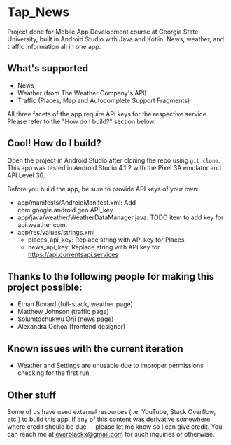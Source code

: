 # Tap_News
Project done for Mobile App Development course at Georgia State University, built in Android Studio with Java and Kotlin. News, weather, and traffic information all in one app.

## What's supported
* News
* Weather (from The Weather Company's API)
* Traffic (Places, Map and Autocomplete Support Fragments)

All three facets of the app require API keys for the respective service. Please refer to the "How do I build?" section below.

## Cool! How do I build?
Open the project in Android Studio after cloning the repo using `git clone`. This app was tested in Android Studio 4.1.2 with the Pixel 3A emulator and API Level 30.

Before you build the app, be sure to provide API keys of your own:

* app/manifests/AndroidManifest.xml: Add com.google.android.geo.API_key.
* app/java/weather/WeatherDataManager.java: TODO item to add key for api.weather.com.
* app/res/values/strings.xml
  - places_api_key: Replace string with API key for Places.
  - news_api_key: Replace string with API key for https://api.currentsapi.services

## Thanks to the following people for making this project possible:
* Ethan Bovard (full-stack, weather page)
* Matthew Johnson (traffic page)
* Solumtochukwu Orji (news page)
* Alexandra Ochoa (frontend designer)

## Known issues with the current iteration
* Weather and Settings are unusable due to improper permissions checking for the first run

## Other stuff
Some of us have used external resources (i.e. YouTube, Stack Overflow, etc.) to build this app. If any of this content was derivative somewhere where credit should be due -- please let me know so I can give credit. You can reach me at everblackx@gmail.com for such inquiries or otherwise.
